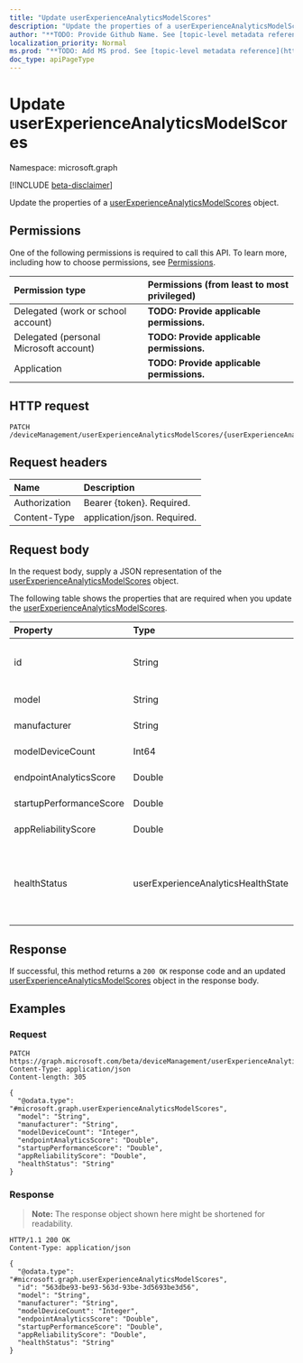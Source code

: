 ```yaml
---
title: "Update userExperienceAnalyticsModelScores"
description: "Update the properties of a userExperienceAnalyticsModelScores object."
author: "**TODO: Provide Github Name. See [topic-level metadata reference](https://msgo.azurewebsites.net/add/document/guidelines/metadata.html#topic-level-metadata)**"
localization_priority: Normal
ms.prod: "**TODO: Add MS prod. See [topic-level metadata reference](https://msgo.azurewebsites.net/add/document/guidelines/metadata.html#topic-level-metadata)**"
doc_type: apiPageType
---
```


# Update userExperienceAnalyticsModelScores
Namespace: microsoft.graph

[!INCLUDE [beta-disclaimer](../../includes/beta-disclaimer.md)]

Update the properties of a [userExperienceAnalyticsModelScores](../resources/intune-userexperienceanalyticsmodelscores.md) object.

## Permissions
One of the following permissions is required to call this API. To learn more, including how to choose permissions, see [Permissions](/graph/permissions-reference).

|Permission type|Permissions (from least to most privileged)|
|:---|:---|
|Delegated (work or school account)|**TODO: Provide applicable permissions.**|
|Delegated (personal Microsoft account)|**TODO: Provide applicable permissions.**|
|Application|**TODO: Provide applicable permissions.**|

## HTTP request

<!-- {
  "blockType": "ignored"
}
-->
``` http
PATCH /deviceManagement/userExperienceAnalyticsModelScores/{userExperienceAnalyticsModelScoresId}
```

## Request headers
|Name|Description|
|:---|:---|
|Authorization|Bearer {token}. Required.|
|Content-Type|application/json. Required.|

## Request body
In the request body, supply a JSON representation of the [userExperienceAnalyticsModelScores](../resources/intune-userexperienceanalyticsmodelscores.md) object.

The following table shows the properties that are required when you update the [userExperienceAnalyticsModelScores](../resources/intune-userexperienceanalyticsmodelscores.md).

|Property|Type|Description|
|:---|:---|:---|
|id|String|**TODO: Add Description** Inherited from [entity](../resources/entity.md)|
|model|String|**TODO: Add Description**|
|manufacturer|String|**TODO: Add Description**|
|modelDeviceCount|Int64|**TODO: Add Description**|
|endpointAnalyticsScore|Double|**TODO: Add Description**|
|startupPerformanceScore|Double|**TODO: Add Description**|
|appReliabilityScore|Double|**TODO: Add Description**|
|healthStatus|userExperienceAnalyticsHealthState|**TODO: Add Description**. Possible values are: `unknown`, `insufficientData`, `needsAttention`, `meetingGoals`.|



## Response

If successful, this method returns a `200 OK` response code and an updated [userExperienceAnalyticsModelScores](../resources/intune-userexperienceanalyticsmodelscores.md) object in the response body.

## Examples

### Request
<!-- {
  "blockType": "request",
  "name": "update_userexperienceanalyticsmodelscores"
}
-->
``` http
PATCH https://graph.microsoft.com/beta/deviceManagement/userExperienceAnalyticsModelScores/{userExperienceAnalyticsModelScoresId}
Content-Type: application/json
Content-length: 305

{
  "@odata.type": "#microsoft.graph.userExperienceAnalyticsModelScores",
  "model": "String",
  "manufacturer": "String",
  "modelDeviceCount": "Integer",
  "endpointAnalyticsScore": "Double",
  "startupPerformanceScore": "Double",
  "appReliabilityScore": "Double",
  "healthStatus": "String"
}
```


### Response
>**Note:** The response object shown here might be shortened for readability.
<!-- {
  "blockType": "response",
  "truncated": true
}
-->
``` http
HTTP/1.1 200 OK
Content-Type: application/json

{
  "@odata.type": "#microsoft.graph.userExperienceAnalyticsModelScores",
  "id": "563dbe93-be93-563d-93be-3d5693be3d56",
  "model": "String",
  "manufacturer": "String",
  "modelDeviceCount": "Integer",
  "endpointAnalyticsScore": "Double",
  "startupPerformanceScore": "Double",
  "appReliabilityScore": "Double",
  "healthStatus": "String"
}
```

